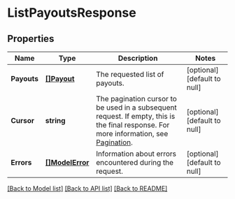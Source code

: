# ListPayoutsResponse

## Properties
Name | Type | Description | Notes
------------ | ------------- | ------------- | -------------
**Payouts** | [**[]Payout**](Payout.md) | The requested list of payouts. | [optional] [default to null]
**Cursor** | **string** | The pagination cursor to be used in a subsequent request. If empty, this is the final response. For more information, see [Pagination](https://developer.squareup.com/docs/basics/api101/pagination). | [optional] [default to null]
**Errors** | [**[]ModelError**](Error.md) | Information about errors encountered during the request. | [optional] [default to null]

[[Back to Model list]](../README.md#documentation-for-models) [[Back to API list]](../README.md#documentation-for-api-endpoints) [[Back to README]](../README.md)

